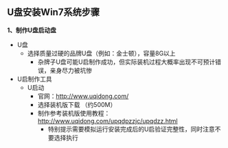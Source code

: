 ## U盘安装Win7系统步骤

**1、制作U盘启动盘**
- U盘
  - 选择质量过硬的品牌U盘（例如：金士顿），容量8G以上
    - 杂牌子U盘可能U启制作成功，但实际装机过程大概率出现不可预计错误，亲身尽力被坑惨
- U启制作工具
  - U启动
    - 官网：http://www.uqidong.com/
    - 选择装机版下载 （约500M）
    - 制作参考装机版使用教程：http://www.uqidong.com/upqdpzzjc/upqdzz.html
      - 特别提示需要模拟运行安装完成后的U启验证完整性，同时注意不要选择执行
 
